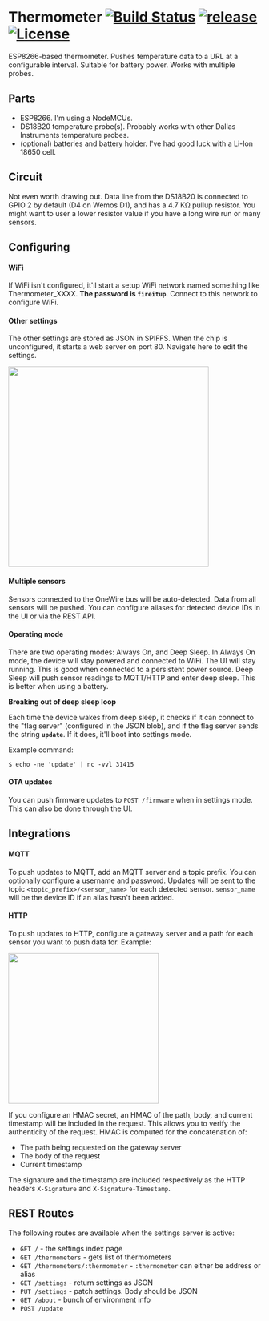 # Thermometer [![Build Status](https://travis-ci.org/sidoh/esp8266_thermometer.svg?branch=master)](https://travis-ci.org/sidoh/esp8266_thermometer) [![release](http://github-release-version.herokuapp.com/github/sidoh/esp8266_thermometer/release.svg?style=flat)](https://github.com/sidoh/esp8266_thermometer/releases/latest) [![License][shield-license]][info-license]
ESP8266-based thermometer. Pushes temperature data to a URL at a configurable interval. Suitable for battery power.  Works with multiple probes.

## Parts

* ESP8266. I'm using a NodeMCUs.
* DS18B20 temperature probe(s). Probably works with other Dallas Instruments temperature probes.
* (optional) batteries and battery holder. I've had good luck with a Li-Ion 18650 cell.

## Circuit

Not even worth drawing out. Data line from the DS18B20 is connected to GPIO 2 by default (D4 on Wemos D1), and has a 4.7 KΩ pullup resistor.  You might want to user a lower resistor value if you have a long wire run or many sensors.

## Configuring

#### WiFi

If WiFi isn't configured, it'll start a setup WiFi network named something like Thermometer_XXXX. **The password is `fireitup`**. Connect to this network to configure WiFi.

#### Other settings

The other settings are stored as JSON in SPIFFS. When the chip is unconfigured, it starts a web server on port 80. Navigate here to edit the settings.

<img src="https://imgur.com/ZyHefLa.png" width="400" />

#### Multiple sensors

Sensors connected to the OneWire bus will be auto-detected.  Data from all sensors will be pushed.  You can configure aliases for detected device IDs in the UI or via the REST API.

#### Operating mode

There are two operating modes: Always On, and Deep Sleep.  In Always On mode, the device will stay powered and connected to WiFi.  The UI will stay running.  This is good when connected to a persistent power source.  Deep Sleep will push sensor readings to MQTT/HTTP and enter deep sleep.  This is better when using a battery.

**Breaking out of deep sleep loop**

Each time the device wakes from deep sleep, it checks if it can connect to the "flag server" (configured in the JSON blob), and if the flag server sends the string **`update`**.  If it does, it'll boot into settings mode. 

Example command:

```
$ echo -ne 'update' | nc -vvl 31415
```

#### OTA updates

You can push firmware updates to `POST /firmware` when in settings mode.  This can also be done through the UI.

## Integrations

#### MQTT

To push updates to MQTT, add an MQTT server and a topic prefix.  You can optionally configure a username and password.  Updates will be sent to the topic `<topic_prefix>/<sensor_name>` for each detected sensor.  `sensor_name` will be the device ID if an alias hasn't been added.

#### HTTP

To push updates to HTTP, configure a gateway server and a path for each sensor you want to push data for.  Example:

<img src="https://imgur.com/VDvCJmk.png" width="300" />

If you configure an HMAC secret, an HMAC of the path, body, and current timestamp will be included in the request.  This allows you to verify the authenticity of the request.  HMAC is computed for the concatenation of:

* The path being requested on the gateway server
* The body of the request
* Current timestamp

The signature and the timestamp are included respectively as the HTTP headers `X-Signature` and `X-Signature-Timestamp`.

## REST Routes

The following routes are available when the settings server is active:

* `GET /` - the settings index page
* `GET /thermometers` - gets list of thermometers 
* `GET /thermometers/:thermometer` - `:thermometer` can either be address or alias
* `GET /settings` - return settings as JSON
* `PUT /settings` - patch settings.  Body should be JSON
* `GET /about` - bunch of environment info
* `POST /update`

[info-license]:   https://github.com/sidoh/esp8266_thermometer/blob/master/LICENSE
[shield-license]: https://img.shields.io/badge/license-MIT-blue.svg
